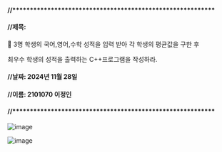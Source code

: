 #### //**********************************************************
#### //제목: 
 3명 학생의 국어,영어,수학 성적을 입력 받아 각 학생의 평균값을 구한 후 


최우수 학생의 성적을 출력하는 C++프로그램을 작성하라.
#### //날짜: 2024년 11월 28일
#### //이름: 2101070 이정인
#### //**********************************************************


![image](https://github.com/user-attachments/assets/d9657005-820d-4c8b-83ab-825d9e24dc6b)

![image](https://github.com/user-attachments/assets/5955059e-3959-452a-b9e3-7e44af721bac)
